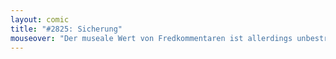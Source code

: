 ```yaml
---
layout: comic
title: "#2825: Sicherung"
mouseover: "Der museale Wert von Fredkommentaren ist allerdings unbestritten hoch."
---
```

